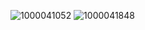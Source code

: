 ![1000041052](https://github.com/user-attachments/assets/6ca21da4-f1e5-4230-aa02-69b4337d8303)
![1000041848](https://github.com/user-attachments/assets/9c9ab718-8806-4a99-bf0c-c91232b87499)

